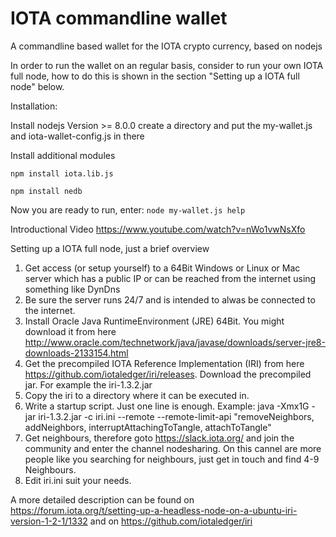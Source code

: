 # IOTA commandline wallet
A commandline based wallet for the IOTA crypto currency, based on nodejs

In order to run the wallet on an regular basis, consider to run your own IOTA full node,
how to do this is shown in the section "Setting up a IOTA full node" below.

Installation:

Install nodejs Version >= 8.0.0
create a directory and put the my-wallet.js and iota-wallet-config.js in there

Install additional modules

`npm install iota.lib.js`

`npm install nedb`

Now you are ready to run, enter:
`node my-wallet.js help`

Introductional Video
https://www.youtube.com/watch?v=nWo1vwNsXfo

Setting up a IOTA full node, just a brief overview
1. Get access (or setup yourself) to a 64Bit Windows or Linux or Mac server which has a public IP or can be reached from the internet using something like DynDns
2. Be sure the server runs 24/7 and is intended to alwas be connected to the internet.
3. Install Oracle Java RuntimeEnvironment (JRE) 64Bit. You might download it from here http://www.oracle.com/technetwork/java/javase/downloads/server-jre8-downloads-2133154.html
4. Get the precompiled IOTA Reference Implementation (IRI) from here https://github.com/iotaledger/iri/releases. Download the precompiled jar. For example the iri-1.3.2.jar
5. Copy the iri to a directory where it can be executed in.
6. Write a startup script. Just one line is enough. Example: java -Xmx1G -jar iri-1.3.2.jar -c iri.ini --remote --remote-limit-api "removeNeighbors, addNeighbors, interruptAttachingToTangle, attachToTangle"
7. Get neighbours, therefore goto https://slack.iota.org/ and join the community and enter the channel nodesharing. On this cannel are more people like you searching for neighbours, just get in touch and find 4-9 Neighbours.
8. Edit iri.ini suit your needs.

A more detailed description can be found
on https://forum.iota.org/t/setting-up-a-headless-node-on-a-ubuntu-iri-version-1-2-1/1332
and
on https://github.com/iotaledger/iri

